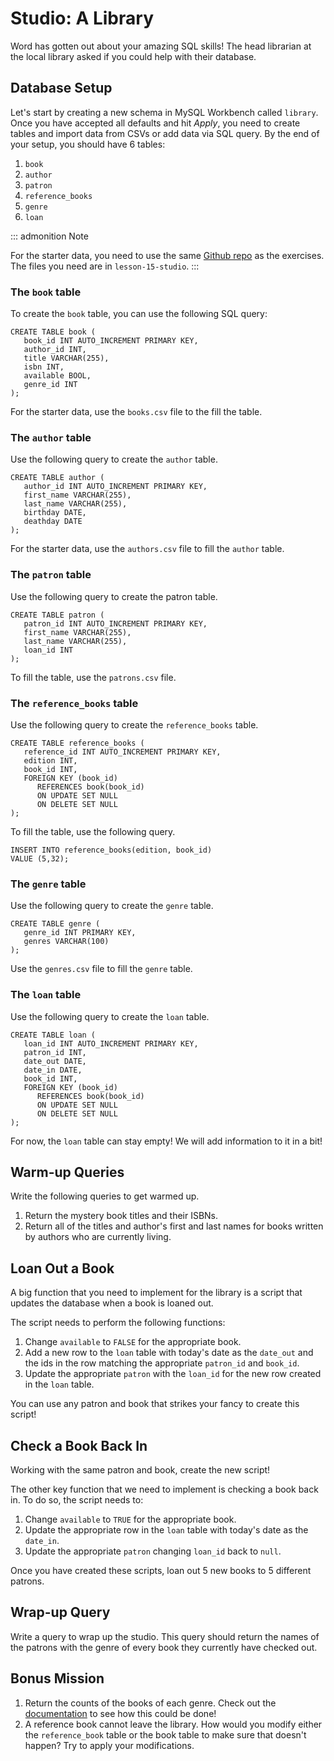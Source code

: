# Studio: A Library

Word has gotten out about your amazing SQL skills! The head librarian at
the local library asked if you could help with their database.

## Database Setup

Let\'s start by creating a new schema in MySQL Workbench called
`library`. Once you have accepted all defaults and hit *Apply*, you need
to create tables and import data from CSVs or add data via SQL query. By
the end of your setup, you should have 6 tables:

1.  `book`
2.  `author`
3.  `patron`
4.  `reference_books`
5.  `genre`
6.  `loan`

::: admonition
Note

For the starter data, you need to use the same [Github
repo](https://github.com/LaunchCodeEducation/sql-starter-data) as the
exercises. The files you need are in `lesson-15-studio`.
:::

### The `book` table

To create the `book` table, you can use the following SQL query:

``` {.mysql linenos=""}
CREATE TABLE book (
   book_id INT AUTO_INCREMENT PRIMARY KEY,
   author_id INT,
   title VARCHAR(255),
   isbn INT,
   available BOOL,
   genre_id INT
);
```

For the starter data, use the `books.csv` file to the fill the table.

### The `author` table

Use the following query to create the `author` table.

``` {.mysql linenos=""}
CREATE TABLE author (
   author_id INT AUTO_INCREMENT PRIMARY KEY,
   first_name VARCHAR(255),
   last_name VARCHAR(255),
   birthday DATE,
   deathday DATE
);
```

For the starter data, use the `authors.csv` file to fill the `author`
table.

### The `patron` table

Use the following query to create the patron table.

``` {.mysql linenos=""}
CREATE TABLE patron (
   patron_id INT AUTO_INCREMENT PRIMARY KEY,
   first_name VARCHAR(255),
   last_name VARCHAR(255),
   loan_id INT
);
```

To fill the table, use the `patrons.csv` file.

### The `reference_books` table

Use the following query to create the `reference_books` table.

``` {.mysql linenos=""}
CREATE TABLE reference_books (
   reference_id INT AUTO_INCREMENT PRIMARY KEY,
   edition INT,
   book_id INT,
   FOREIGN KEY (book_id)
      REFERENCES book(book_id)
      ON UPDATE SET NULL
      ON DELETE SET NULL
);
```

To fill the table, use the following query.

``` {.mysql linenos=""}
INSERT INTO reference_books(edition, book_id)
VALUE (5,32);
```

### The `genre` table

Use the following query to create the `genre` table.

``` {.mysql linenos=""}
CREATE TABLE genre (
   genre_id INT PRIMARY KEY,
   genres VARCHAR(100)
);
```

Use the `genres.csv` file to fill the `genre` table.

### The `loan` table

Use the following query to create the `loan` table.

``` {.mysql linenos=""}
CREATE TABLE loan (
   loan_id INT AUTO_INCREMENT PRIMARY KEY,
   patron_id INT,
   date_out DATE,
   date_in DATE,
   book_id INT,
   FOREIGN KEY (book_id)
      REFERENCES book(book_id)
      ON UPDATE SET NULL
      ON DELETE SET NULL
);
```

For now, the `loan` table can stay empty! We will add information to it
in a bit!

## Warm-up Queries

Write the following queries to get warmed up.

1.  Return the mystery book titles and their ISBNs.
2.  Return all of the titles and author\'s first and last names for
    books written by authors who are currently living.

## Loan Out a Book

A big function that you need to implement for the library is a script
that updates the database when a book is loaned out.

The script needs to perform the following functions:

1.  Change `available` to `FALSE` for the appropriate book.
2.  Add a new row to the `loan` table with today\'s date as the
    `date_out` and the ids in the row matching the appropriate
    `patron_id` and `book_id`.
3.  Update the appropriate `patron` with the `loan_id` for the new row
    created in the `loan` table.

You can use any patron and book that strikes your fancy to create this
script!

## Check a Book Back In

Working with the same patron and book, create the new script!

The other key function that we need to implement is checking a book back
in. To do so, the script needs to:

1.  Change `available` to `TRUE` for the appropriate book.
2.  Update the appropriate row in the `loan` table with today\'s date as
    the `date_in`.
3.  Update the appropriate `patron` changing `loan_id` back to `null`.

Once you have created these scripts, loan out 5 new books to 5 different
patrons.

## Wrap-up Query

Write a query to wrap up the studio. This query should return the names
of the patrons with the genre of every book they currently have checked
out.

## Bonus Mission

1.  Return the counts of the books of each genre. Check out the
    [documentation](https://dev.mysql.com/doc/refman/8.0/en/counting-rows.html)
    to see how this could be done!
2.  A reference book cannot leave the library. How would you modify
    either the `reference_book` table or the book table to make sure
    that doesn\'t happen? Try to apply your modifications.
